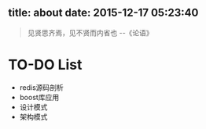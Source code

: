 title: about
date: 2015-12-17 05:23:40
---
> 见贤思齐焉，见不贤而内省也          --《论语》

# TO-DO List
- redis源码剖析
- boost库应用
- 设计模式
- 架构模式
